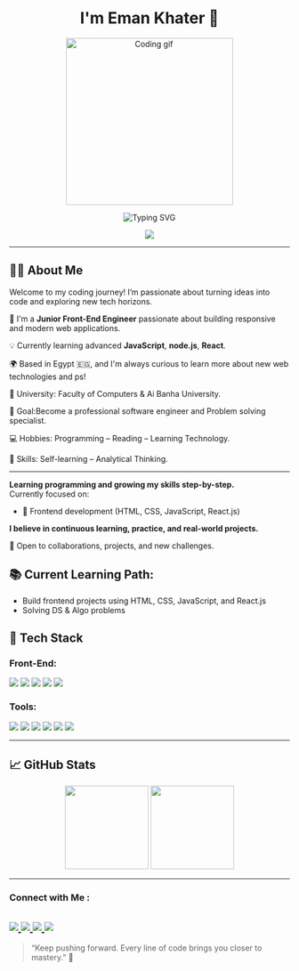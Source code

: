 
<h1 align="center">I'm Eman Khater 👋</h1>

<p align="center">
  <img src="https://media3.giphy.com/media/v1.Y2lkPTc5MGI3NjExdmoxcGozbnU1MmJnZWpxd2FsM2ljeWI0ZjZtZHZiNHlrNjI3bXZzdyZlcD12MV9pbnRlcm5hbF9naWZfYnlfaWQmY3Q9Zw/S9d8XB557e8phGLBVS/giphy.gif" width="300" alt="Coding gif"/>
</p>

<p align="center">
  <img src="https://readme-typing-svg.herokuapp.com?font=Fira+Code&size=24&color=06923E&center=true&vCenter=true&width=450&lines=Hi,+I'm+Eman!;Junior+Front-End+Engineer;Let's+Code+Together!" alt="Typing SVG" />
</p>

<!-- Typing SVG by DenverCoder1 - https://github.com/DenverCoder1/readme-typing-svg -->
<p align="center">
  <a href="https://github.com/DenverCoder1/readme-typing-svg"><img src="https://readme-typing-svg.herokuapp.com/?lines=Front-End%20developer;Always%20learning%20new%20things&font=Fira%20Code&center=true&width=440&height=45&color=E67514&vCenter=true&size=22"></a>
</p> 

---

## 🧑‍💻 About Me

Welcome to my coding journey! I’m passionate about turning ideas into code and exploring new tech horizons.


🎯 I'm a **Junior Front-End Engineer** passionate about building responsive and modern web applications.
  
💡 Currently learning advanced **JavaScript**, **node.js**, **React**.
  
🌍 Based in Egypt 🇪🇬, and I'm always curious to learn more about new web technologies and ps!

🏫 University: Faculty of Computers & Ai Banha University.

🎯 Goal:Become a professional software engineer and Problem solving specialist.

💻 Hobbies: Programming – Reading – Learning Technology.

🧠 Skills: Self-learning – Analytical Thinking.


---
**Learning programming and growing my skills step-by-step.**  
Currently focused on:

- 🎨 Frontend development (HTML, CSS, JavaScript, React.js)

**I believe in continuous learning, practice, and real-world projects.**  

🚀 Open to collaborations, projects, and new challenges.

## 📚 Current Learning Path:
- Build frontend projects using HTML, CSS, JavaScript, and React.js
- Solving DS & Algo problems


## 🚀 Tech Stack

### Front-End:
<p>
  <img src="https://img.shields.io/badge/HTML5-E34F26?logo=html5&logoColor=white" />
  <img src="https://img.shields.io/badge/CSS3-1572B6?logo=css3&logoColor=white" />
  <img src="https://img.shields.io/badge/JavaScript-F7DF1E?logo=javascript&logoColor=black" />
  <img src="https://img.shields.io/badge/React-61DAFB?logo=react&logoColor=black" />
  <img src="https://img.shields.io/badge/bootstrap-3178C6?logo=bootstrap&logoColor=white" />
</p>

### Tools:
<p>
  <img src="https://img.shields.io/badge/VSCode-007ACC?logo=visual-studio-code&logoColor=white" />
  <img src="https://img.shields.io/badge/Git-F05032?logo=git&logoColor=white" />
  <img src="https://img.shields.io/badge/GitHub-181717?logo=github&logoColor=white" />
  <img src="https://img.shields.io/badge/Grok-00AEEF?logo=x&logoColor=white" />
  <img src="https://img.shields.io/badge/Scratch-4CAF50?logo=scratch&logoColor=white" />
  <img src="https://img.shields.io/badge/pictoblox-F7B32B?logo=pictoblox&logoColor=black](https://img.shields.io/badge/PictoBlox-4CAF50?logo=scratch&logoColor=white&style=for-the-badge)" />
</p>

---

## 📈 GitHub Stats

<p align="center">
  <img src="https://github-readme-stats.vercel.app/api?username=MoazIbrahim3&show_icons=true&theme=react" height="150"/>
  <img src="https://github-readme-stats.vercel.app/api/top-langs/?username=MoazIbrahim3&layout=compact&theme=react" height="150"/>
</p>

---

### Connect with Me :

<a href="https://www.linkedin.com/in/eman-khater/" target="_blank"> <img src="https://img.shields.io/badge/-LinkedIn-0077B5?style=for-the-badge&logo=Linkedin&logoColor=white"/> </a> <a href="mailto:emankhater101@gmail.com" target="_blank"> <img src="https://img.shields.io/badge/-Email-D44638?style=for-the-badge&logo=Gmail&logoColor=white"/> </a> </a> <a href="https://x.com/EmanKher234" target="_blank"> <img src="https://img.shields.io/badge/-Twitter(X)-000000?style=for-the-badge&logo=Twitter&logoColor=white"/> </a> <a href="https://github.com/EmanKhatr" target="_blank"> <img src="https://img.shields.io/badge/-GitHub-171515?style=for-the-badge&logo=GitHub&logoColor=white"/> </a>
---

> “Keep pushing forward. Every line of code brings you closer to mastery.” 💪

